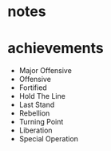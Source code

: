 # notes

# achievements

- Major Offensive
- Offensive
- Fortified
- Hold The Line
- Last Stand
- Rebellion
- Turning Point
- Liberation
- Special Operation
